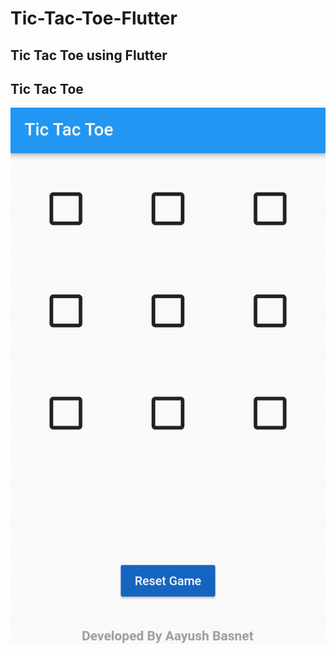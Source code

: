 # Tic-Tac-Toe-Flutter
## Tic Tac Toe using Flutter

## Tic Tac Toe
![alt text](https://github.com/Aayush-Basnet/Tic-Tac-Toe-Flutter/blob/e5f9eed2b438621acd8875c4e571b746bb866477/Tic%20Tac%20Toe%20before.png)
